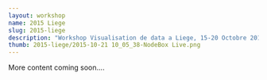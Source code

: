 ```yaml
---
layout: workshop
name: 2015 Liege
slug: 2015-liege
description: "Workshop Visualisation de data a Liege, 15-20 Octobre 2015"
thumb: 2015-liege/2015-10-21 10_05_38-NodeBox Live.png
---
```

More content coming soon....